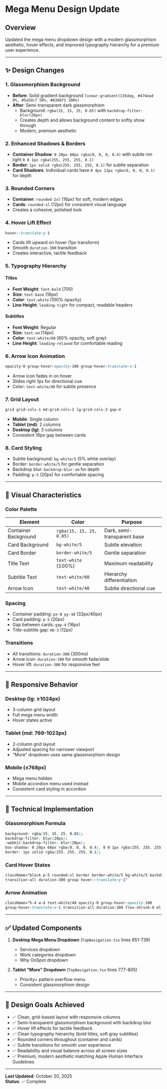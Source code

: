 # Mega Menu Design Update

## Overview
Updated the mega menu dropdown design with a modern glassmorphism aesthetic, hover effects, and improved typography hierarchy for a premium user experience.

---

## ✨ Design Changes

### 1. **Glassmorphism Background**
- **Before**: Solid gradient background `linear-gradient(135deg, #474ead 0%, #5a5dc7 50%, #6366f1 100%)`
- **After**: Semi-transparent dark glassmorphism
  - Background: `rgba(15, 15, 25, 0.85)` with `backdrop-filter: blur(20px)`
  - Creates depth and allows background content to softly show through
  - Modern, premium aesthetic

### 2. **Enhanced Shadows & Borders**
- **Container Shadow**: `0 20px 60px rgba(0, 0, 0, 0.4)` with subtle rim light `0 0 1px rgba(255, 255, 255, 0.1)`
- **Border**: `1px solid rgba(255, 255, 255, 0.1)` for subtle separation
- **Card Shadows**: Individual cards have `0 4px 12px rgba(0, 0, 0, 0.1)` for depth

### 3. **Rounded Corners**
- **Container**: `rounded-2xl` (16px) for soft, modern edges
- **Cards**: `rounded-xl` (12px) for consistent visual language
- Creates a cohesive, polished look

### 4. **Hover Lift Effect**
```css
hover:-translate-y-1
```
- Cards lift upward on hover (1px transform)
- Smooth `duration-300` transition
- Creates interactive, tactile feedback

### 5. **Typography Hierarchy**

#### Titles
- **Font Weight**: `font-bold` (700)
- **Size**: `text-base` (16px)
- **Color**: `text-white` (100% opacity)
- **Line Height**: `leading-tight` for compact, readable headers

#### Subtitles
- **Font Weight**: Regular
- **Size**: `text-sm` (14px)
- **Color**: `text-white/60` (60% opacity, soft gray)
- **Line Height**: `leading-relaxed` for comfortable reading

### 6. **Arrow Icon Animation**
```css
opacity-0 group-hover:opacity-100 group-hover:translate-x-1
```
- Arrow icon fades in on hover
- Slides right 1px for directional cue
- Color: `text-white/40` for subtle presence

### 7. **Grid Layout**
```html
grid grid-cols-1 md:grid-cols-2 lg:grid-cols-3 gap-4
```
- **Mobile**: Single column
- **Tablet (md)**: 2 columns
- **Desktop (lg)**: 3 columns
- Consistent 16px gap between cards

### 8. **Card Styling**
- Subtle background: `bg-white/5` (5% white overlay)
- Border: `border-white/5` for gentle separation
- Backdrop blur: `backdrop-blur-sm` for depth
- Padding: `p-5` (20px) for comfortable spacing

---

## 🎨 Visual Characteristics

### Color Palette
| Element | Color | Purpose |
|---------|-------|---------|
| Container Background | `rgba(15, 15, 25, 0.85)` | Dark, semi-transparent base |
| Card Background | `bg-white/5` | Subtle elevation |
| Card Border | `border-white/5` | Gentle separation |
| Title Text | `text-white` (100%) | Maximum readability |
| Subtitle Text | `text-white/60` | Hierarchy differentiation |
| Arrow Icon | `text-white/40` | Subtle directional cue |

### Spacing
- Container padding: `px-8 py-10` (32px/40px)
- Card padding: `p-5` (20px)
- Gap between cards: `gap-4` (16px)
- Title-subtitle gap: `mb-3` (12px)

### Transitions
- All transitions: `duration-300` (300ms)
- Arrow icon: `duration-300` for smooth fade/slide
- Hover lift: `duration-300` for responsive feel

---

## 📱 Responsive Behavior

### Desktop (lg: ≥1024px)
- 3-column grid layout
- Full mega menu width
- Hover states active

### Tablet (md: 769-1023px)
- 2-column grid layout
- Adjusted spacing for narrower viewport
- "More" dropdown uses same glassmorphism design

### Mobile (≤768px)
- Mega menu hidden
- Mobile accordion menu used instead
- Consistent card styling in accordion

---

## 🔧 Technical Implementation

### Glassmorphism Formula
```css
background: rgba(15, 15, 25, 0.85);
backdrop-filter: blur(20px);
-webkit-backdrop-filter: blur(20px);
box-shadow: 0 20px 60px rgba(0, 0, 0, 0.4), 0 0 1px rgba(255, 255, 255, 0.1);
border: 1px solid rgba(255, 255, 255, 0.1);
```

### Card Hover States
```css
className="block p-5 rounded-xl border border-white/5 bg-white/5 backdrop-blur-sm 
transition-all duration-300 group hover:-translate-y-1"
```

### Arrow Animation
```css
className="h-4 w-4 text-white/40 opacity-0 group-hover:opacity-100 
group-hover:translate-x-1 transition-all duration-300 flex-shrink-0 ml-2"
```

---

## ✅ Updated Components

1. **Desktop Mega Menu Dropdown** (`TopNavigation.tsx` lines 651-739)
   - Services dropdown
   - Work categories dropdown
   - Why OnSpot dropdown

2. **Tablet "More" Dropdown** (`TopNavigation.tsx` lines 777-805)
   - Priority+ pattern overflow menu
   - Consistent glassmorphism design

---

## 🎯 Design Goals Achieved

- ✅ Clean, grid-based layout with responsive columns
- ✅ Semi-transparent glassmorphism background with backdrop blur
- ✅ Hover lift effects for tactile feedback
- ✅ Clean typography hierarchy (bold titles, soft gray subtitles)
- ✅ Rounded corners throughout (container and cards)
- ✅ Subtle transitions for smooth user experience
- ✅ Readability and visual balance across all screen sizes
- ✅ Premium, modern aesthetic matching Apple Human Interface Guidelines

---

**Last Updated**: October 20, 2025  
**Status**: ✅ Complete
